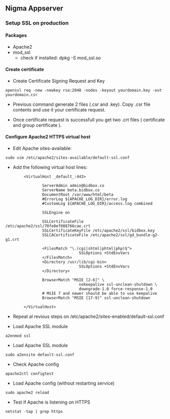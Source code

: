## Nigma Appserver
### Setup SSL on production



#### Packages
- Apache2
- mod_ssl
	- check if installed: dpkg -S mod_ssl.so



#### Create certificate

- Create Certificate Signing Request and Key
```
openssl req -new -newkey rsa:2048 -nodes -keyout yourdomain.key -out yourdomain.csr
```

- Previous command generate 2 files (.csr and .key). Copy .csr file contents and use it your certificate request.


- Once certificate request is successfull you get two .crt files ( certificate and group certificate ).



#### Configure Apache2 HTTPS virtual host

- Edit Apache sites-available:
```
sudo vim /etc/apache2/sites-available/default-ssl.conf
```


- Add the following virtual host lines:

```
        <VirtualHost _default_:443>

                ServerAdmin admin@bidbox.co
                ServerName beta.bidbox.co
                DocumentRoot /var/www/html/beta
                #ErrorLog ${APACHE_LOG_DIR}/error.log
                #CustomLog ${APACHE_LOG_DIR}/access.log combined

                SSLEngine on

                SSLCertificateFile /etc/apache2/ssl/70fe8ef088766cae.crt
                SSLCertificateKeyFile /etc/apache2/ssl/bidbox.key
                SSLCACertificateFile /etc/apache2/ssl/gd_bundle-g2-g1.crt

                <FilesMatch "\.(cgi|shtml|phtml|php)$">
                                SSLOptions +StdEnvVars
                </FilesMatch>
                <Directory /usr/lib/cgi-bin>
                                SSLOptions +StdEnvVars
                </Directory>

                BrowserMatch "MSIE [2-6]" \
                                nokeepalive ssl-unclean-shutdown \
                                downgrade-1.0 force-response-1.0
                # MSIE 7 and newer should be able to use keepalive
                BrowserMatch "MSIE [17-9]" ssl-unclean-shutdown

        </VirtualHost>
```


- Repeat al revious steps on /etc/apache2/sites-enabled/default-ssl.conf


- Load Apache SSL module
```
a2enmod ssl
```


- Load Apache SSL module
```
sudo a2ensite default-ssl.conf
```


- Check Apache config
```
apache2ctl configtest
```


- Load Apache config (without restarting service)
```
sudo apache2 reload
```


- Test if Apache is listening on  HTTPS
```
netstat -tap | grep https
```